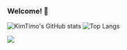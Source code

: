 ### Welcome! 👋

<!--
**KimTimo/KimTimo** is a ✨ _special_ ✨ repository because its `README.md` (this file) appears on your GitHub profile.

Here are some ideas to get you started:

- 🔭 I’m currently working on ...
- 🌱 I’m currently learning ...
- 👯 I’m looking to collaborate on ...
- 🤔 I’m looking for help with ...
- 💬 Ask me about ...
- 📫 How to reach me: ...
- 😄 Pronouns: ...
- ⚡ Fun fact: ...
-->

![KimTimo's GitHub stats](https://github-readme-stats.vercel.app/api?username=KimTimo&show_icons=true&theme=radical) ![Top Langs](https://github-readme-stats.vercel.app/api/top-langs/?username=KimTimo&layout=compact&theme=radical&langs_count=8)

<img src="https://img.shields.io/badge/HTML5-E34F26?style=for-the-badge&logo=HTML5&logoColor=white">


<!--[![Solved.ac 프로필](http://mazassumnida.wtf/api/v2/generate_badge?boj=eoguszan)](https://solved.ac/eoguszan) 
[![Hits](https://hits.seeyoufarm.com/api/count/incr/badge.svg?
-url=https%3A%2F%2Fgithub.com%2FKimTimo%2FPublish.git&count_bg=%2379C83D&title_bg=%23555555&icon=&icon_color=%23E7E7E7&title=hits&edge_flat=false)](https://hits.seeyoufarm.com)-->
